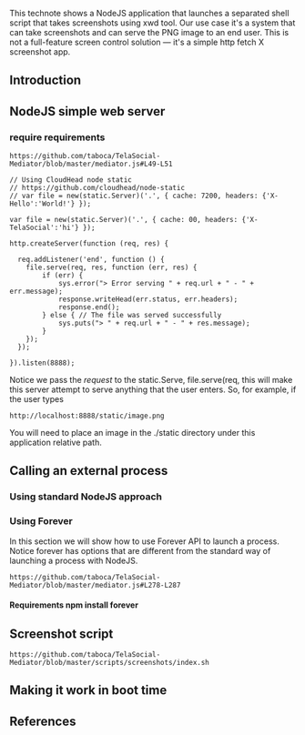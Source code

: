 This technote shows a NodeJS application that launches a separated shell script that takes screenshots using xwd tool. Our use case it's a system that can take screenshots and can serve the PNG image to an end user. This is not a full-feature screen control solution — it's a simple http fetch X screenshot app. 

## Introduction

## NodeJS simple web server

### require requirements

    https://github.com/taboca/TelaSocial-Mediator/blob/master/mediator.js#L49-L51

    // Using CloudHead node static 
    // https://github.com/cloudhead/node-static
    // var file = new(static.Server)('.', { cache: 7200, headers: {'X-Hello':'World!'} });

    var file = new(static.Server)('.', { cache: 00, headers: {'X-TelaSocial':'hi'} });

    http.createServer(function (req, res) {

      req.addListener('end', function () {
        file.serve(req, res, function (err, res) {
            if (err) { 
                sys.error("> Error serving " + req.url + " - " + err.message);
                response.writeHead(err.status, err.headers);
                response.end();
            } else { // The file was served successfully
                sys.puts("> " + req.url + " - " + res.message);
            }
        });
      });

    }).listen(8888);

Notice we pass the *request* to the static.Serve, file.serve(req, this will make this server attempt to serve anything that the user enters. So, for example, if the user types

    http://localhost:8888/static/image.png

You will need to place an image in the ./static directory under this application relative path. 

## Calling an external process


### Using standard NodeJS approach


### Using Forever 

In this section we will show how to use Forever API to launch a process. Notice forever has options that are different from the standard way of launching a process with NodeJS.

    https://github.com/taboca/TelaSocial-Mediator/blob/master/mediator.js#L278-L287

#### Requirements npm install forever 

## Screenshot script

    https://github.com/taboca/TelaSocial-Mediator/blob/master/scripts/screenshots/index.sh

## Making it work in boot time 

## References




